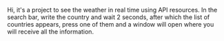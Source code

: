 Hi, it's a project to see the weather in real time using API resources.
In the search bar, write the country and wait 2 seconds, after which the list of countries appears, press one of them and a window will open where you will receive all the information.
